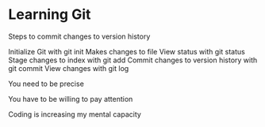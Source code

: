 # Learning Git

Steps to commit changes to version history

Initialize Git with git init
Makes changes to file
View status with git status
Stage changes to index with git add
Commit changes to version history with git commit
View changes with git log

You need to be precise

You have to be willing to pay attention

Coding is increasing my mental capacity
